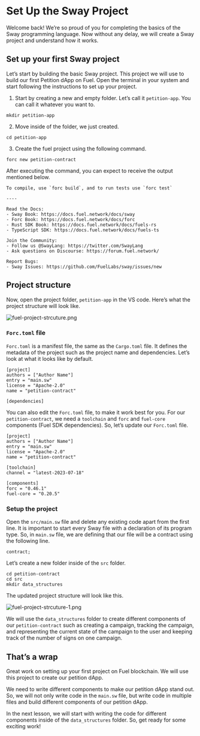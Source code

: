 # Set Up the Sway Project

Welcome back! We’re so proud of you for completing the basics of the Sway programming language. Now without any delay, we will create a Sway project and understand how it works.

## Set up your first Sway project

Let’s start by building the basic Sway project. This project we will use to build our first Petition dApp on Fuel. Open the terminal in your system and start following the instructions to set up your project.

1. Start by creating a new and empty folder. Let’s call it `petition-app`. You can call it whatever you want to.

```
mkdir petition-app
```

2. Move inside of the folder, we just created.

```
cd petition-app
```

3. Create the fuel project using the following command.

```
forc new petition-contract
```

After executing the command, you can expect to receive the output mentioned below. 

```
To compile, use `forc build`, and to run tests use `forc test`

----

Read the Docs:
- Sway Book: https://docs.fuel.network/docs/sway
- Forc Book: https://docs.fuel.network/docs/forc
- Rust SDK Book: https://docs.fuel.network/docs/fuels-rs
- TypeScript SDK: https://docs.fuel.network/docs/fuels-ts

Join the Community:
- Follow us @SwayLang: https://twitter.com/SwayLang
- Ask questions on Discourse: https://forum.fuel.network/

Report Bugs:
- Sway Issues: https://github.com/FuelLabs/sway/issues/new
```

## Project structure

Now, open the project folder, `petition-app` in the VS code. Here’s what the project structure will look like.

![fuel-project-strcuture.png](https://github.com/0xmetaschool/Learning-Projects/blob/main/assests_for_all/assets_for_petition_fuel/Set%20Up%20the%20Sway%20Project/fuel-project-strcuture.png?raw=true)

### `Forc.toml` file

`Forc.toml` is a manifest file, the same as the `Cargo.toml` file. It defines the metadata of the project such as the project name and dependencies. Let’s look at what it looks like by default.

```
[project]
authors = ["Author Name"]
entry = "main.sw"
license = "Apache-2.0"
name = "petition-contract"

[dependencies]
```

You can also edit the `Forc.toml` file, to make it work best for you. For our `petition-contract`, we need a `toolchain` and `forc` and `fuel-core` components (Fuel SDK dependencies). So, let’s update our `Forc.toml` file.

```
[project]
authors = ["Author Name"]
entry = "main.sw"
license = "Apache-2.0"
name = "petition-contract"

[toolchain]
channel = "latest-2023-07-18"

[components]
forc = "0.46.1"
fuel-core = "0.20.5"
```

### Setup the project

Open the `src/main.sw` file and delete any existing code apart from the first line. It is important to start every Sway file with a declaration of its program type. So, in `main.sw` file, we are defining that our file will be a contract using the following line.

```
contract;
```

Let’s create a new folder inside of the `src` folder. 

```
cd petition-contract
cd src
mkdir data_structures
```

The updated project structure will look like this.

![fuel-project-strcuture-1.png](https://github.com/0xmetaschool/Learning-Projects/blob/main/assests_for_all/assets_for_petition_fuel/Set%20Up%20the%20Sway%20Project/fuel-project-strcuture-1.png?raw=true)

We will use the `data_structures` folder to create different components of our `petition-contract` such as creating a campaign, tracking the campaign, and representing the current state of the campaign to the user and keeping track of the number of signs on one campaign.

## That’s a wrap

Great work on setting up your first project on Fuel blockchain. We will use this project to create our petition dApp. 

We need to write different components to make our petition dApp stand out. So, we will not only write code in the `main.sw` file, but write code in multiple files and build different components of our petition dApp.

In the next lesson, we will start with writing the code for different components inside of the `data_structures` folder. So, get ready for some exciting work!